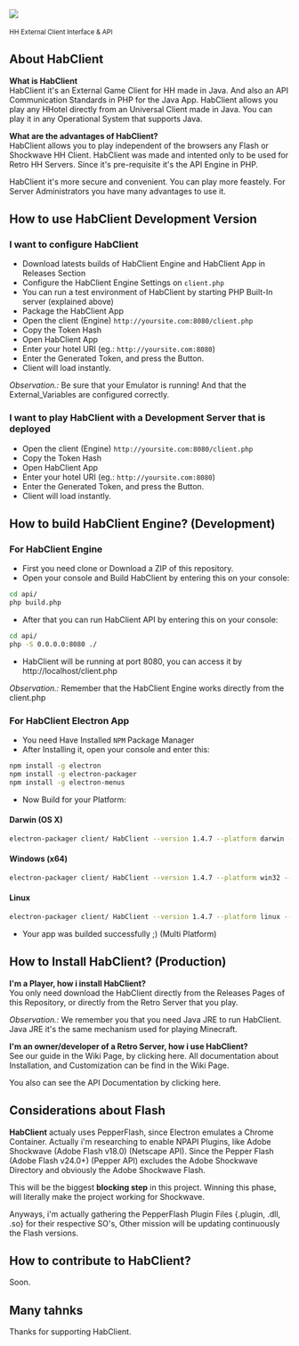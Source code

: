 <sub>![](http://imgur.com/yWgYZ8n.gif)</sub>
------------------------------------------
<sup>HH External Client Interface & API</sup>

<h2>About HabClient</h2>

<b>What is HabClient</b><br/>
HabClient it's an External Game Client for HH made in Java. And also an API Communication Standards in PHP for the Java App. HabClient allows you play any HHotel directly from an Universal Client made in Java. You can play it in any Operational System that supports Java. 

<b>What are the advantages of HabClient?</b><br/>
HabClient allows you to play independent of the browsers any Flash or Shockwave HH Client. HabClient was made and intented only to be used for Retro HH Servers. Since it's pre-requisite it's the API Engine in PHP.

HabClient it's more secure and convenient. You can play more feastely. For Server Administrators you have many advantages to use it.

<h2>How to use HabClient Development Version</h2>

<h3>I want to configure HabClient </h3>

* Download latests builds of HabClient Engine and HabClient App in Releases Section
* Configure the HabClient Engine Settings on `client.php`
* You can run a test environment of HabClient by starting PHP Built-In server (explained above)
* Package the HabClient App
* Open the client (Engine) `http://yoursite.com:8080/client.php`
* Copy the Token Hash
* Open HabClient App
* Enter your hotel URI (eg.: `http://yoursite.com:8080`)
* Enter the Generated Token, and press the Button.
* Client will load instantly.

_Observation.:_ Be sure that your Emulator is running! And that the External_Variables are configured correctly.

<h3>I want to play HabClient with a Development Server that is deployed</h3>

* Open the client (Engine) `http://yoursite.com:8080/client.php`
* Copy the Token Hash
* Open HabClient App
* Enter your hotel URI (eg.: `http://yoursite.com:8080`)
* Enter the Generated Token, and press the Button.
* Client will load instantly.

<h2>How to build HabClient Engine? (Development)</h2>

<h3>For HabClient Engine</h3>

* First you need clone or Download a ZIP of this repository.
* Open your console and Build HabClient by entering this on your console:

```bash
cd api/
php build.php
```

* After that you can run HabClient API by entering this on your console:

```bash
cd api/
php -S 0.0.0.0:8080 ./
```

* HabClient will be running at port 8080, you can access it by http://localhost/client.php

_Observation.:_ Remember that the HabClient Engine works directly from the client.php

<h3>For HabClient Electron App</h3>

* You need Have Installed `NPM` Package Manager
* After Installing it, open your console and enter this:

```bash
npm install -g electron
npm install -g electron-packager
npm install -g electron-menus
```

* Now Build for your Platform:

<h4>Darwin (OS X)</h4>

```bash
electron-packager client/ HabClient --version 1.4.7 --platform darwin --out output/ --icon client/icon.icns
```

<h4>Windows (x64)</h4>

```bash
electron-packager client/ HabClient --version 1.4.7 --platform win32 --out output/ --icon client/icon.ico
```

<h4>Linux</h4>

```bash
electron-packager client/ HabClient --version 1.4.7 --platform linux --out output/
```

* Your app was builded successfully ;) (Multi Platform)

<h2>How to Install HabClient? (Production)</h2>

<b>I'm a Player, how i install HabClient?</b><br/>
You only need download the HabClient directly from the Releases Pages of this Repository, or directly from the Retro Server that you play. 

_Observation.:_ We remember you that you need Java JRE to run HabClient. Java JRE it's the same mechanism used for playing Minecraft.

<b>I'm an owner/developer of a Retro Server, how i use HabClient?</b><br/>
See our guide in the Wiki Page, by clicking here. All documentation about Installation, and Customization can be find in the Wiki Page.

You also can see the API Documentation by clicking here.

<h2>Considerations about Flash</h2>

**HabClient** actualy uses PepperFlash, since Electron emulates a Chrome Container. Actually i'm researching to enable NPAPI Plugins, like Adobe Shockwave (Adobe Flash v18.0) (Netscape API). Since the Pepper Flash (Adobe Flash v24.0+) (Pepper API) excludes the Adobe Shockwave Directory and obviously the Adobe Shockwave Flash.

This will be the biggest **blocking step** in this project. Winning this phase, will literally make the project working for Shockwave.

Anyways, i'm actually gathering the PepperFlash Plugin Files {.plugin, .dll, .so} for their respective SO's, Other mission will be updating continuously the Flash versions.

<h2>How to contribute to HabClient?</h2>
Soon.

<h2>Many tahnks</h2>

Thanks for supporting HabClient.
